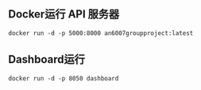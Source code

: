 ## Docker运行 API 服务器
```shell
docker run -d -p 5000:8000 an6007groupproject:latest
```
## Dashboard运行
```shell
docker run -d -p 8050 dashboard 
```